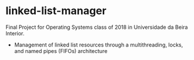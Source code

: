 # linked-list-manager

Final Project for Operating Systems class of 2018 in Universidade da Beira Interior.

- Management of linked list resources through a multithreading, locks, and named pipes (FIFOs) architecture
